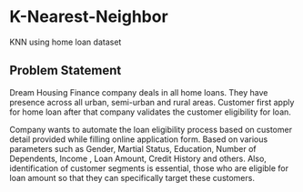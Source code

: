 # K-Nearest-Neighbor
KNN using home loan dataset

## Problem Statement
Dream Housing Finance company deals in all home loans. They have presence across all urban, semi-urban and rural areas. 
Customer first apply for home loan after that company validates the customer eligibility for loan.

Company wants to automate the loan eligibility process based on customer detail provided while filling online application form. 
Based on various parameters such as Gender, Martial Status, Education, Number of Dependents, Income , Loan Amount, Credit History and others.
Also, identification of customer segments is essential, those who are eligible for loan amount so that they can specifically target these customers.
